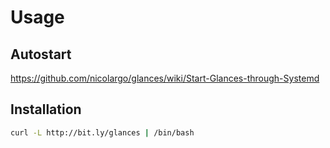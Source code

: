 
# Usage

## Autostart
https://github.com/nicolargo/glances/wiki/Start-Glances-through-Systemd

## Installation
``` bash
curl -L http://bit.ly/glances | /bin/bash
```